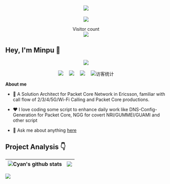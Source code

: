 <!-- 动态打字效果 -->
<h1 align="center">
  <a target="_blank" href="https://hk314.top/">
    <img src="https://readme-typing-svg.herokuapp.com/?lines=Hello%2C%20World!;Welcome%20to%20My%20Home!&center=true&size=27">
  </a>
</h1>

<!-- 贪吃蛇代码贡献图 -->
<div align="center"><img src="https://tong-1306822294.cos.ap-beijing.myqcloud.com/tong/picture/202212222311275.svg" /></div>
  <p align="center">
    Visitor count<br><img src="https://profile-counter.glitch.me/MinpuKang/count.svg" />
</p>

## Hey, I'm Minpu 🙋
<!-- 敲代码的图片 -->
<div align="center" ><img order-radius="100px" src="https://tong-1306822294.cos.ap-beijing.myqcloud.com/tong/picture/202212222312468.gif"/></div>
<br>
<!-- 个人资料徽标 -->
<div align="center">
  <a target="_blank" href="https://hk314.top/"><img src="https://img.shields.io/badge/website-%E4%B8%AA%E4%BA%BA%E7%BD%91%E7%AB%99-blue"></a>&emsp;
  <a target="_blank" href="https://www.zhihu.com/people/liulikangkang"><img src="https://img.shields.io/badge/zhihu-%E7%9F%A5%E4%B9%8E-blue"></a>&emsp;
  <a target="_blank" href="https://open.weixin.qq.com/qr/code?username=gh_7e601d95d570"><img src="https://img.shields.io/badge/wechat-%E5%BE%AE%E4%BF%A1%E5%85%AC%E4%BC%97%E5%8F%B7-blue"></a>&emsp;
<!-- 访客数统计徽标 -->
  <img src="https://visitor-badge.glitch.me/badge?page_id=MinpuKang" alt="访客统计" />
</div>

**About me**

- 💼 A Solution Architect for Packet Core Network in Ericsson, familiar with call flow of 2/3/4/5G/Wi-Fi Calling and Packet Core productions.

- ❤️ I love coding some script to enhance daily work like DNS-Config-Generation for Packet Core, NGG for covert NRI/GUMMEI/GUAMI and other script

- 💬 Ask me about anything <a target="_blank" href="https://www.zhihu.com/consult/people/731986790805688320">here</a>

## Project Analysis :point_down:

| <img align="center" src="https://github-readme-stats.vercel.app/api?username=MinpuKang&show_icons=true&include_all_commits=true&theme=buefy&hide_border=true" alt="Cyan's github stats" /> | <img align="center" src="https://github-readme-stats.vercel.app/api/top-langs/?username=MinpuKang&layout=compact&theme=buefy&hide_border=true" /> |
| ------------- | ------------- |

![](https://github-profile-trophy.vercel.app/?username=MinpuKang&theme=flat&column=7&margin-w=10)
